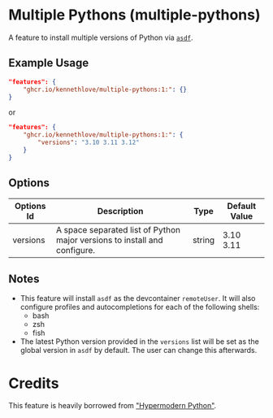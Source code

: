 # Multiple Pythons (multiple-pythons)

A feature to install multiple versions of Python via [`asdf`](https://asdf-vm.com).

## Example Usage

```json
"features": {
    "ghcr.io/kennethlove/multiple-pythons:1:": {}
}
```

or

```json
"features": {
    "ghcr.io/kennethlove/multiple-pythons:1:": {
        "versions": "3.10 3.11 3.12"
    }
}
```

## Options

| Options Id | Description | Type | Default Value |
|-----|-----|-----|-----|
| versions | A space separated list of Python major versions to install and configure. | string | 3.10 3.11 |

## Notes

- This feature will install `asdf` as the devcontainer `remoteUser`. It will also
configure profiles and autocompletions for each of the following shells:
  - bash
  - zsh
  - fish
- The latest Python version provided in the `versions` list will be set as the
global version in `asdf` by default. The user can change this afterwards.

# Credits

This feature is heavily borrowed from ["Hypermodern Python"](https://github.com/natescherer/devcontainers-custom-features).
